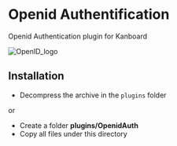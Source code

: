Openid Authentification
=======================
Openid Authentication plugin for Kanboard

![OpenID_logo](https://upload.wikimedia.org/wikipedia/en/thumb/a/a2/OpenID_logo_2.svg/320px-OpenID_logo_2.svg.png)

Installation
------------

- Decompress the archive in the `plugins` folder

or

- Create a folder **plugins/OpenidAuth**
- Copy all files under this directory
